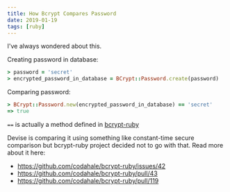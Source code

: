 ```yaml
---
title: How Bcrypt Compares Password
date: 2019-01-19
tags: [ruby]
---
```


I've always wondered about this.

<!--more-->

Creating password in database:

```ruby
> password = 'secret'
> encrypted_password_in_database = BCrypt::Password.create(password)
```

Comparing password:

```ruby
> BCrypt::Password.new(encrypted_password_in_database) == 'secret'
=> true
```

`==` is actually a method defined in [bcrypt-ruby](https://www.rubydoc.info/github/codahale/bcrypt-ruby/BCrypt%2FPassword:==)

Devise is comparing it using something like constant-time secure comparison but
bcrypt-ruby project decided not to go with that. Read more about it here:
- https://github.com/codahale/bcrypt-ruby/issues/42
- https://github.com/codahale/bcrypt-ruby/pull/43
- https://github.com/codahale/bcrypt-ruby/pull/119
